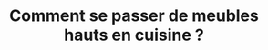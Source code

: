 ---
  template: 0
  type: "0"
  titre: "Comment se passer de meubles hauts en cuisine ?"
  titreMEA: "Comment se passer de meubles hauts en cuisine"
  surTitre: "Conseils et astuces"
  tempsLecture: ""
  libelleType: "Texte"
  url: "/c/magazine/inspirations-tendances/se-passer-de-meubles-hauts-de-cuisine"
  thematiques: "Astuces et bricolage"
  piecesHabitation: "Cuisine"
  produits: "Meuble de cuisine,Evier,Placard et rangement"
  sujets: ""
  tags: ""
  visuelMea: 
    url: "/img/contrib/3297e75410a00e3f/201208211-min_vignette.jpg"
    alt: "meuble haut cuisine vignette"
  visuelDesktop: 
    url: "/img/contrib/3297e75410a00e34/201208211-min_head.jpg"
    alt: "meuble haut cuisine head"
  visuelMobile: null
  title: "Comment se passer de meubles hauts en cuisine ?"
  permalink: "articles//c/magazine/inspirations-tendances/se-passer-de-meubles-hauts-de-cuisine"
  layout: "post"
  lang: "fr-fr"
---